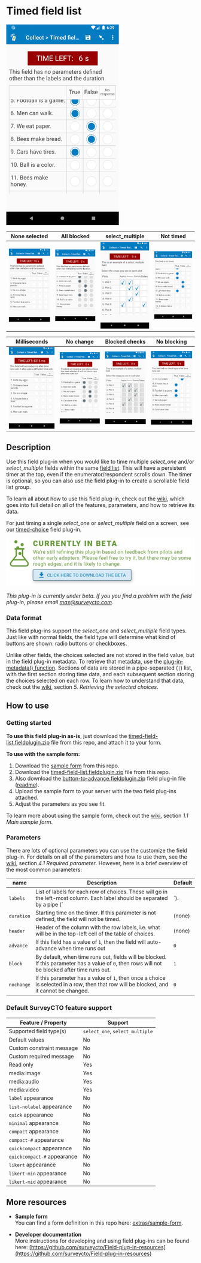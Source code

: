 # Timed field list

![Selected](extras/readme-images/selected.png)

| None selected | All blocked | select_multiple | Not timed |
| --- | --- | --- | --- |
| <img src="extras/readme-images/none-selected.png" alt="None selected" title="None selected" width="150px"/> | <img src="extras/readme-images/all-blocked.png" alt="All blocked" title="All blocked" width="150px"/> | <img src="extras/readme-images/select_multiple.png" alt="select_multiple" title="select_multiple" width="150px"/> | <img src="extras/readme-images/not-timed.png" alt="Not timed" title="Not timed" width="150px"/> |

| Milliseconds | No change | Blocked checks | No blocking |
| --- | --- | --- | --- |
| <img src="extras/readme-images/milliseconds.png" alt="Milliseconds" title="Milliseconds" width="150px"/> | <img src="extras/readme-images/nochange.png" alt="No change" title="No change" width="150px"/> | <img src="extras/readme-images/sm-blocked.png" alt="Blocked checks" title="Blocked checks" width="150px"/> | <img src="extras/readme-images/not-blocked.png" alt="No blocking" title="No blocking" width="150px"/> |

## Description

Use this field plug-in when you would like to time multiple *select_one* and/or *select_multiple* fields within the same [field list](https://docs.surveycto.com/02-designing-forms/04-sample-forms/05.field-lists.html). This will have a persistent timer at the top, even if the enumerator/respondent scrolls down. The timer is optional, so you can also use the field plug-in to create a scrollable field list group.

To learn all about how to use this field plug-in, check out the [wiki](https://github.com/surveycto/timed-field-list/wiki/Timed-field-list-wiki), which goes into full detail on all of the features, parameters, and how to retrieve its data.

For just timing a single *select_one* or *select_multiple* field on a screen, see our [timed-choice](https://github.com/surveycto/timed-choice) field plug-in.

![Beta](extras/readme-images/beta-release-download.jpg)

*This plug-in is currently under beta. If you you find a problem with the field plug-in, please email max@surveycto.com.*

### Data format

This field plug-ins support the *select_one* and *select_multiple* field types. Just like with normal fields, the field type will determine what kind of buttons are shown: radio buttons or checkboxes.

Unlike other fields, the choices selected are not stored in the field value, but in the field plug-in metadata. To retrieve that metadata, use the [plug-in-metadata() function](https://docs.surveycto.com/02-designing-forms/01-core-concepts/09.expressions.html#plug-in-metadata). Sections of data are stored in a pipe-separated (`|`) list, with the first section storing time data, and each subsequent section storing the choices selected on each row. To learn how to understand that data, check out the [wiki](https://github.com/surveycto/timed-field-list/wiki/Timed-field-list-wiki), section *5. Retrieving the selected choices*.

## How to use

### Getting started

**To use this field plug-in as-is**, just download the [timed-field-list.fieldplugin.zip](https://github.com/surveycto/timed-field-list/raw/master/timed-field-list.fieldplugin.zip) file from this repo, and attach it to your form.

**To use with the sample form:**

1. Download the [sample form](https://github.com/surveycto/timed-field-list/raw/master/extras/sample-form/Timed%20field%20list.xlsx) from this repo.
1. Download the [timed-field-list.fieldplugin.zip](https://github.com/surveycto/timed-field-list/raw/master/timed-field-list.fieldplugin.zip) file from this repo.
1. Also download the [button-to-advance.fieldplugin.zip](https://github.com/surveycto/button-to-advance/raw/master/button-to-advance.fieldplugin.zip) field plug-in file ([readme](https://github.com/surveycto/button-to-advance/blob/master/README.md)).
1. Upload the sample form to your server with the two field plug-ins attached.
1. Adjust the parameters as you see fit.

To learn more about using the sample form, check out the [wiki](https://github.com/surveycto/timed-field-list/wiki/Timed-field-list-wiki), section *1.1 Main sample form*.

### Parameters

There are lots of optional parameters you can use the customize the field plug-in. For details on all of the parameters and how to use them, see the [wiki](https://github.com/surveycto/timed-field-list/wiki/Timed-field-list-wiki), section *4.1 Required parameter*. However, here is a brief overview of the most common parameters:

|name|Description|Default|
|---|---|---|
|`labels`|List of labels for each row of choices. These will go in the left-most column. Each label should be separated by a pipe (`|`).|(none)|
|`duration`|Starting time on the timer. If this parameter is not defined, the field will not be timed.|(none)|
|`header`|Header of the column with the row labels, i.e. what will be in the top-left cell of the table of choices.|(none)|
|`advance`|If this field has a value of `1`, then the field will auto-advance when time runs out|`0`|
|`block`|By default, when time runs out, fields will be blocked. If this parameter has a value of `0`, then rows will not be blocked after time runs out.|`1`|
|`nochange`|If this parameter has a value of `1`, then once a choice is selected in a row, then that row will be blocked, and it cannot be changed.|`0`|

### Default SurveyCTO feature support

| Feature / Property | Support |
| --- | --- |
| Supported field type(s) | `select_one`, `select_multiple`|
| Default values | No |
| Custom constraint message | No |
| Custom required message | No |
| Read only | Yes |
| media:image | Yes |
| media:audio | Yes |
| media:video | Yes |
| `label` appearance | No |
| `list-nolabel` appearance | No |
| `quick` appearance | No |
| `minimal` appearance | No |
| `compact` appearance | No |
| `compact-#` appearance | No |
| `quickcompact` appearance | No |
| `quickcompact-#` appearance | No |
| `likert` appearance | No |
| `likert-min` appearance | No  |
| `likert-mid` appearance | No |

## More resources

* **Sample form**  
You can find a form definition in this repo here: [extras/sample-form](extras/sample-form).

* **Developer documentation**  
More instructions for developing and using field plug-ins can be found here: [https://github.com/surveycto/Field-plug-in-resources](https://github.com/surveycto/Field-plug-in-resources)

